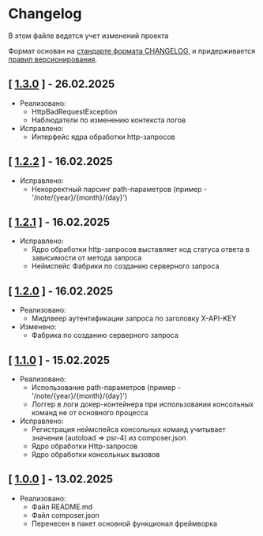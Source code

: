 
# Changelog

В этом файле ведется учет изменений проекта

Формат основан на [стандарте формата CHANGELOG](https://keepachangelog.com/en/1.0.0/),
и придерживается [правил версионирования](https://semver.org/spec/v2.0.0.html).

## [ [1.3.0](https://github.com/Xamned/framework/releases/tag/1.3.0) ] - 26.02.2025

- Реализовано:
    - HttpBadRequestException
    - Наблюдатели по изменению контекста логов
- Исправлено:
    - Интерфейс ядра обработки http-запросов

## [ [1.2.2](https://github.com/Xamned/framework/releases/tag/1.2.2) ] - 16.02.2025

- Исправлено:
    - Некорректный парсинг path-параметров (пример - '/note/{year}/{month}/{day}')

## [ [1.2.1](https://github.com/Xamned/framework/releases/tag/1.2.1) ] - 16.02.2025

- Исправлено:
    - Ядро обработки http-запросов выставляет код статуса ответа в зависимости от метода запроса
    - Неймспейс Фабрики по созданию серверного запроса 

## [ [1.2.0](https://github.com/Xamned/framework/releases/tag/1.2.0) ] - 16.02.2025

- Реализовано:
    - Мидлвеер аутентификации запроса по заголовку X-API-KEY
- Изменено:
    - Фабрика по созданию серверного запроса

## [ [1.1.0](https://github.com/Xamned/framework/releases/tag/1.1.0) ] - 15.02.2025

- Реализовано:
    - Использование path-параметров (пример - '/note/{year}/{month}/{day}')
    - Логгер в логи докер-контейнера при использовании консольных команд не от основного процесса
- Исправлено:
    - Регистрация неймспейса консольных команд учитывает значения (autoload => psr-4) из composer.json
    - Ядро обработки Http-запросов
    - Ядро обработки консольных вызовов

## [ [1.0.0](https://github.com/Xamned/framework/releases/tag/1.0.0) ] - 13.02.2025

- Реализовано:
    - Файл README.md
    - Файл composer.json
    - Перенесен в пакет основной функционал фреймворка

